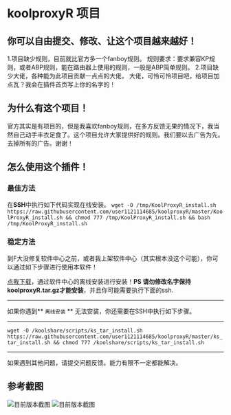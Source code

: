 # koolproxyR 项目
你可以自由提交、修改、让这个项目越来越好！
---
1.项目缺少规则，目前就比官方多一个fanboy规则。
规则要求：要求兼容KP规则，或者ABP规则，能在路由器上使用的规则，一般是ABP简单规则。
2.项目缺少大佬，各种能为此项目贡献一点点的大佬。
大佬，可怜可怜项目吧，给项目加点瓦？我会在插件首页写上你的名字的！

## 为什么有这个项目！

官方其实是有项目的，但是我喜欢fanboy规则，在多方反馈无果的情况下，我当然自己动手丰衣足食了。这个项目允许大家提供好的规则。我们要以去广告为先。去掉所有的广告。谢谢！

## 怎么使用这个插件！
### 最佳方法 
在**SSH**中执行如下代码实现在线安装。
`wget -O /tmp/KoolProxyR_install.sh https://raw.githubusercontent.com/user1121114685/koolproxyR/master/KoolProxyR_install.sh && chmod 777 /tmp/KoolProxyR_install.sh && bash /tmp/KoolProxyR_install.sh`

### 稳定方法
到F大没修复软件中心之前，或者我上架软件中心（其实根本没这个可能），你可以通过如下步骤进行使用本软件！

[点我下载](https://raw.githubusercontent.com/user1121114685/koolproxyR/master/koolproxyR.tar.gz)，通过软件中心的离线安装进行安装！**PS 请勿修改名字保持koolproxyR.tar.gz才能安装**，并且你可能需要执行下面的ssh.

---
如果你遇到** `离线安装` ** 无法安装，你还需要在SSH中执行如下步骤。  

---

`wget -O /koolshare/scripts/ks_tar_install.sh https://raw.githubusercontent.com/user1121114685/koolproxyR/master/ks_tar_install.sh && chmod 777 /koolshare/scripts/ks_tar_install.sh`

---

如果遇到其他问题，请提交问题反馈。能力有限不一定都能解决。


## 参考截图

![目前版本截图](https://github.com/user1121114685/koolproxyR/blob/master/20190328233937.jpg?raw=true "后续更新可能还会有更新！")
![目前版本截图](https://github.com/user1121114685/koolproxyR/blob/master/20190328233849.jpg?raw=true "后续更新可能还会有更新！")
